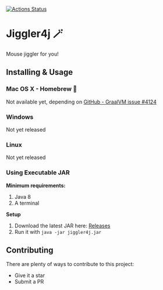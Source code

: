 [![Actions Status](https://github.com/Hakky54/jiggler4j/workflows/Build/badge.svg)](https://github.com/Hakky54/jiggler4j/actions)

# Jiggler4j 🪄
Mouse jiggler for you!

## Installing & Usage

### Mac OS X - Homebrew 🍺
Not available yet, depending on [GitHub - GraalVM issue #4124](https://github.com/oracle/graal/issues/4124)

### Windows
Not yet released

### Linux
Not yet released

### Using Executable JAR
**Minimum requirements:**
1. Java 8
3. A terminal

**Setup**
1. Download the latest JAR here: [Releases](https://github.com/Hakky54/jiggler4j/releases)
2. Run it with `java -jar jiggler4j.jar`

## Contributing

There are plenty of ways to contribute to this project:

* Give it a star
* Submit a PR
